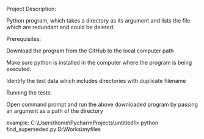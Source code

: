 Project Description:

 Python program, which takes a directory as its argument and lists the file which are redundant and could be deleted.

Prerequisites:

Download the program from the GitHub to the local computer path 

Make sure python is installed in the computer where the program is being executed.

Identify the test data which includes directories with duplicate filename 


Running the tests:

Open command prompt and run the above downloaded program by passing an argument as a path of the directory  

example: C:\Users\home\PycharmProjects\untitled1> python find_superseded.py D:\Works\myfiles
